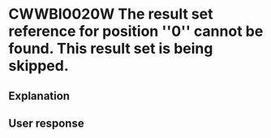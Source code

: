 # CWWBI0020W The result set reference for position ''0'' cannot be found. This result set is being skipped.

## Explanation

## User response